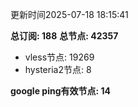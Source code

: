 更新时间2025-07-18 18:15:41

**总订阅: 188**
**总节点: 42357**
- vless节点: 19269
- hysteria2节点: 8

**google ping有效节点: 14**
